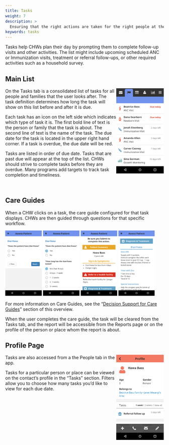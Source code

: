 ```yaml
---
title: Tasks
weight: 7
description: >
  Ensuring that the right actions are taken for the right people at the right time
keywords: tasks
---
```

<!-- ## Tasks: Care Follow-Up Workflows -->

Tasks help CHWs plan their day by prompting them to complete follow-up visits and other activities. The list might include upcoming scheduled ANC or Immunization visits, treatment or referral follow-ups, or other required activities such as a household survey.


## Main List

<img src="tasks-main.png" width="30%" align="right"/>

On the Tasks tab is a consolidated list of tasks for all people and families that the user looks after. The task definition determines how long the task will show on this list before and after it is due.

Each task has an icon on the left side which indicates which type of task it is. The first bold line of text is the person or family that the task is about. The second line of text is the name of the task. The due date for the task is located in the upper right hand corner. If a task is overdue, the due date will be red.

Tasks are listed in order of due date. Tasks that are past due will appear at the top of the list. CHWs should strive to complete tasks before they are overdue. Many programs add targets to track task completion and timeliness.

<br clear="all">

## Care Guides

When a CHW clicks on a task, the care guide configured for that task displays. CHWs are then guided through questions for that specific workflow.

<p float="left">
  <img src="tasks-care1.png" width="23%" />
  <img src="tasks-care2.png" width="23%" />
  <img src="tasks-care3.png" width="23%" />
  <img src="tasks-care4.png" width="23%" />
</p>

For more information on Care Guides, see the “[Decision Support for Care Guides]()” section of this overview. 

When the user completes the care guide, the task will be cleared from the Tasks tab, and the report will be accessible from the Reports page or on the profile of the person or place whom the report is about.


## Profile Page

<img src="tasks-profile.png" width="30%" align="right"/>

Tasks are also accessed from a the People tab in the app.

Tasks for a particular person or place can be viewed on the contact’s profile in the “Tasks” section. Filters allow you to choose how many tasks you’d like to view for each due date.

<br clear="all">

